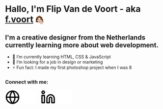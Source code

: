 <style>
  #memoji {
  height: 1em;
  margin-bottom: -6px;
  }
</style>

# Hallo, I'm Flip Van de Voort - aka <a href="https://f.voort.me">f.voort</a> <img id="memoji" src="static/Memoji.png" alt="3d avatar of  Flip Van de Voort">

## I'm a creative designer from the Netherlands currently learning more about web development.

- 🌱 I’m currently learning HTML, CSS & JavaScript
- 👯 I’m looking for a job in design or marketing
- ⚡ Fun fact: I made my first photoshop project when I was 8

### Connect with me:

[![website](./static/icon/globe-light.svg)](https://f.voort.me#gh-light-mode-only)
[![website](./static/icon/globe-dark.svg)](https://f.voort.me#gh-dark-mode-only)
&nbsp;&nbsp;
[![linkedin](./static/icon/linkedin-light.svg)](https://linkedin.com/in/fvoort#gh-light-mode-only)
[![linkedin](./static/icon/linkedin-dark.svg)](https://linkedin.com/in/fvoort#gh-dark-mode-only)

[website]: https://f.voort.me
[youtube]: https://youtube.com/fvoort0
[instagram]: https://instagram.com/f.voort
[linkedin]: https://linkedin.com/in/fvoort
